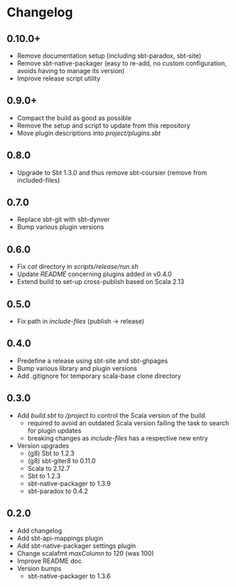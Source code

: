 # Changelog

## 0.10.0+
* Remove documentation setup (including sbt-paradox, sbt-site)
* Remove sbt-native-packager (easy to re-add, no custom configuration, avoids having to manage its version)
* Improve release script utility

## 0.9.0+
* Compact the build as good as possible
* Remove the setup and script to update from this repository
* Move plugin descriptions into _project/plugins.sbt_

## 0.8.0
* Upgrade to Sbt 1.3.0 and thus remove sbt-coursier (remove from included-files)

## 0.7.0
* Replace sbt-git with sbt-dynver
* Bump various plugin versions

## 0.6.0
* Fix _cat_ directory in _scripts/release/run.sh_
* Update _README_ concerning plugins added in v0.4.0
* Extend build to set-up cross-publish based on Scala 2.13 

## 0.5.0
* Fix path in _include-files_ (publish -> release)

## 0.4.0
* Predefine a release using sbt-site and sbt-ghpages
* Bump various library and plugin versions
* Add .gitignore for temporary scala-base clone directory

## 0.3.0
* Add _build.sbt_ to _/project_ to control the Scala version of the build
    * required to avoid an outdated Scala version failing the task to search for plugin updates
    * breaking changes as _include-files_ has a respective new entry
* Version upgrades
    * (g8) Sbt to 1.2.3
    * (g8) sbt-giter8 to 0.11.0
    * Scala to 2.12.7
    * Sbt to 1.2.3
    * sbt-native-packager to 1.3.9
    * sbt-paradox to 0.4.2


## 0.2.0
* Add changelog
* Add sbt-api-mappings plugin
* Add sbt-native-packager settings plugin
* Change scalafmt _maxColumn_ to 120 (was 100)
* Improve README doc
* Version bumps
  * sbt-native-packager to 1.3.6

